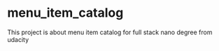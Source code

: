 # menu_item_catalog
This project is about menu item catalog for full stack nano degree from udacity
